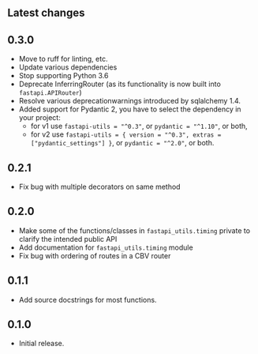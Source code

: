 ## Latest changes

## 0.3.0

* Move to ruff for linting, etc.
* Update various dependencies
* Stop supporting Python 3.6
* Deprecate InferringRouter (as its functionality is now built into `fastapi.APIRouter`)
* Resolve various deprecationwarnings introduced by sqlalchemy 1.4.
* Added support for Pydantic 2, you have to select the dependency in your project:
  - for v1 use `fastapi-utils = "^0.3"`, or `pydantic = "^1.10"`, or both,
  - for v2 use `fastapi-utils = { version = "^0.3", extras = ["pydantic_settings"] }`, or `pydantic = "^2.0"`, or both.

## 0.2.1

* Fix bug with multiple decorators on same method 

## 0.2.0

* Make some of the functions/classes in `fastapi_utils.timing` private to clarify the intended public API
* Add documentation for `fastapi_utils.timing` module 
* Fix bug with ordering of routes in a CBV router 

## 0.1.1

* Add source docstrings for most functions.

## 0.1.0

* Initial release.
